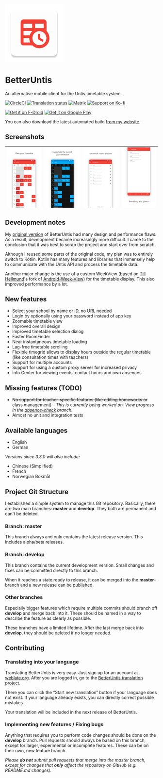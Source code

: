 ![App Icon](https://raw.githubusercontent.com/SapuSeven/BetterUntis/master/app/src/main/res/mipmap-xxxhdpi/ic_launcher.png)
# BetterUntis
An alternative mobile client for the Untis timetable system.

<a href="https://circleci.com/gh/SapuSeven/BetterUntis"><img src="https://img.shields.io/circleci/build/gh/SapuSeven/BetterUntis?style=for-the-badge" alt="CircleCI"></a>
<a href="https://hosted.weblate.org/engage/betteruntis/?utm_source=widget"><img src="https://img.shields.io/badge/dynamic/xml?color=green&label=localized&query=%2F%2F%2A%5Blocal-name%28%29%3D%27text%27%5D%5Blast%28%29%5D%2Ftext%28%29&url=https%3A%2F%2Fhosted.weblate.org%2Fwidgets%2Fbetteruntis%2F-%2Fsvg-badge.svg&style=for-the-badge" alt="Translation status" width=147.5 height=28/></a>
<a href="https://matrix.to/#/#github:sapuseven.com"><img src="https://img.shields.io/badge/chat-on matrix-blueviolet?style=for-the-badge" alt="Matrix"></a>
<a href="https://ko-fi.com/sapuseven"><img src="https://img.shields.io/badge/Support-On Ko--fi-%2313C3FF?style=for-the-badge" alt="Support on Ko-fi"/></a>

<a href="https://f-droid.org/packages/com.sapuseven.untis"><img src="https://fdroid.gitlab.io/artwork/badge/get-it-on.png" alt="Get it on F-Droid" height="80"></a>
<a href="https://play.google.com/store/apps/details?id=com.sapuseven.untis&utm_source=github&utm_campaign=badge"><img alt="Get it on Google Play" src="https://play.google.com/intl/en_us/badges/static/images/badges/en_badge_web_generic.png" height="80"/></a>

You can also download the latest automated build [from my website](https://sapuseven.com/app/BetterUntis).

## Screenshots

| <img src="https://raw.githubusercontent.com/SapuSeven/BetterUntis/master/fastlane/metadata/android/en-US/images/phoneScreenshots/1.jpg" alt="Screenshot" /> | <img src="https://raw.githubusercontent.com/SapuSeven/BetterUntis/master/fastlane/metadata/android/en-US/images/phoneScreenshots/2.jpg" alt="Screenshot" /> | <img src="https://raw.githubusercontent.com/SapuSeven/BetterUntis/master/fastlane/metadata/android/en-US/images/phoneScreenshots/3.jpg" alt="Screenshot" /> | <img src="https://raw.githubusercontent.com/SapuSeven/BetterUntis/master/fastlane/metadata/android/en-US/images/phoneScreenshots/4.jpg" alt="Screenshot" /> |
| --- | --- | --- | --- |

## Development notes
My [original version](https://github.com/SapuSeven/BetterUntis-Legacy) of BetterUntis had many design and performance flaws.
As a result, development became increasingly more difficult.
I came to the conclusion that it was best to scrap the project and start over from scratch.

Although I reused some parts of the original code, my plan was to entirely switch to Kotlin.
Kotlin has many features and libraries that immensely help to communicate with the Untis API and process the timetable data.

Another major change is the use of a custom WeekView (based on [Till Hellmund](https://github.com/thellmund)'s fork of [Android-Week-View](https://github.com/alamkanak/Android-Week-View)) for the timetable display. This also improved performance by a lot.

## New features
- Select your school by name or ID, no URL needed
- Login by optionally using your password instead of app key
- Zoomable timetable view
- Improved overall design
- Improved timetable selection dialog
- Faster RoomFinder
- Near instantaneous timetable loading
- Lag-free timetable scrolling
- Flexible timegrid allows to display hours outside the regular timetable (like consultation times with teachers)
- Support for multiple accounts
- Support for using a custom proxy server for increased privacy
- Info Center for viewing events, contact hours and own absences.

## Missing features (TODO)
- ~~No support for teacher-specific features (like editing homeworks or class management)~~ - _This is currently being worked on. View progress in the [absence-check](https://github.com/SapuSeven/BetterUntis/tree/absence-check) branch._
- Almost no unit and integration tests

## Available languages
- English
- German

_Versions since 3.3.0 will also include:_
- Chinese (Simplified)
- French
- Norwegian Bokmål

## Project Git Structure
I established a simple system to manage this Git repository.
Basically, there are two main branches: **master** and **develop**. They both are permanent and can't be deleted.

### Branch: master
This branch always and only contains the latest release version. This includes alpha/beta releases.

### Branch: develop
This branch contains the current development version. Small changes and fixes can be committed directly to this branch.

When it reaches a state ready to release, it can be merged into the **master**-branch and a new release can be published.

### Other branches
Especially bigger features which require multiple commits should branch off **develop** and merge back into it. These should be named in a way to describe the feature as clearly as possible.

These branches have a limited lifetime. After the last merge back into **develop**, they should be deleted if no longer needed.

## Contributing

### Translating into your language

Translating BetterUntis is very easy.
Just sign up for an account at [weblate.org](https://hosted.weblate.org/accounts/register/).
After you are logged in, go to the [BetterUntis translation project](https://hosted.weblate.org/projects/betteruntis/translations/). 

There you can click the “Start new translation“ button if your language does not exist.
If your language already exists, you can directly correct possible mistakes.

Your translation will be included in the next release of BetterUntis.

### Implementing new features / Fixing bugs

Anything that requires you to perform code changes should be done on the **develop** branch.
Pull requests should always be based on this branch, except for larger, experimental or incomplete features.
These can be on their own, new feature branch.

_Please **do not** submit pull requests that merge into the master branch, except for changes that **only** affect the repository on GitHub (e.g. README.md changes)._
